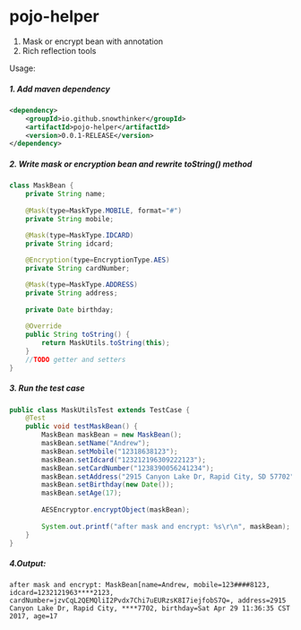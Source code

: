 # pojo-helper

1. Mask or encrypt bean with annotation
2. Rich reflection tools

Usage:
##### 1. Add maven dependency
	
```xml
<dependency>
	<groupId>io.github.snowthinker</groupId>
	<artifactId>pojo-helper</artifactId>
	<version>0.0.1-RELEASE</version>
</dependency>
```


##### 2. Write mask or encryption bean and rewrite toString() method

```java  
class MaskBean {
	private String name;
	
	@Mask(type=MaskType.MOBILE, format="#")
	private String mobile;

	@Mask(type=MaskType.IDCARD)
	private String idcard;
	
	@Encryption(type=EncryptionType.AES)
	private String cardNumber;

	@Mask(type=MaskType.ADDRESS)
	private String address;
	
	private Date birthday;
	
	@Override
	public String toString() {
		return MaskUtils.toString(this);
	}
	//TODO getter and setters
}
```

##### 3. Run the test case

```java
public class MaskUtilsTest extends TestCase {
	@Test
	public void testMaskBean() {
		MaskBean maskBean = new MaskBean();
		maskBean.setName("Andrew");
		maskBean.setMobile("12318638123");
		maskBean.setIdcard("123212196309222123");
		maskBean.setCardNumber("1238390056241234");
		maskBean.setAddress("2915 Canyon Lake Dr, Rapid City, SD 57702");
		maskBean.setBirthday(new Date());
		maskBean.setAge(17);
		
		AESEncryptor.encryptObject(maskBean);
		
		System.out.printf("after mask and encrypt: %s\r\n", maskBean);
	}
}
```

##### 4.Output: 
```
after mask and encrypt: MaskBean[name=Andrew, mobile=123####8123, idcard=1232121963****2123, cardNumber=jzvCqL2QEMQliI2Pvdx7Chi7uEURzsK8I7iejfobS7Q=, address=2915 Canyon Lake Dr, Rapid City, ****7702, birthday=Sat Apr 29 11:36:35 CST 2017, age=17
```
